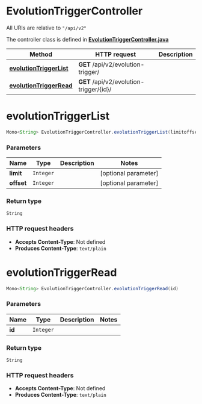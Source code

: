 # EvolutionTriggerController

All URIs are relative to `"/api/v2"`

The controller class is defined in **[EvolutionTriggerController.java](../../src/main/java/org/openapitools/controller/EvolutionTriggerController.java)**

Method | HTTP request | Description
------------- | ------------- | -------------
[**evolutionTriggerList**](#evolutionTriggerList) | **GET** /api/v2/evolution-trigger/ | 
[**evolutionTriggerRead**](#evolutionTriggerRead) | **GET** /api/v2/evolution-trigger/{id}/ | 

<a name="evolutionTriggerList"></a>
# **evolutionTriggerList**
```java
Mono<String> EvolutionTriggerController.evolutionTriggerList(limitoffset)
```



### Parameters
Name | Type | Description  | Notes
------------- | ------------- | ------------- | -------------
**limit** | `Integer` |  | [optional parameter]
**offset** | `Integer` |  | [optional parameter]

### Return type
`String`


### HTTP request headers
 - **Accepts Content-Type**: Not defined
 - **Produces Content-Type**: `text/plain`

<a name="evolutionTriggerRead"></a>
# **evolutionTriggerRead**
```java
Mono<String> EvolutionTriggerController.evolutionTriggerRead(id)
```



### Parameters
Name | Type | Description  | Notes
------------- | ------------- | ------------- | -------------
**id** | `Integer` |  |

### Return type
`String`


### HTTP request headers
 - **Accepts Content-Type**: Not defined
 - **Produces Content-Type**: `text/plain`


